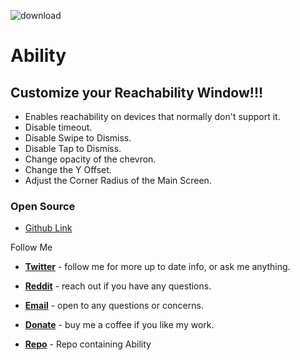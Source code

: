 ![download](https://i.ibb.co/fr1MPR8/banner.png)


# Ability


## Customize your Reachability Window!!!
* Enables reachability on devices that normally don't support it.
* Disable timeout.
* Disable Swipe to Dismiss.
* Disable Tap to Dismiss.
* Change opacity of the chevron.
* Change the Y Offset.
* Adjust the Corner Radius of the Main Screen.

### Open Source

* [Github Link](https://github.com/nahtedetihw/Ability)


Follow Me

* [**Twitter**](https://twitter.com/ethanwhited) - follow me for more up to date info, or ask me anything.

* [**Reddit**](https://www.reddit.com/user/Nahtedetihw) - reach out if you have any questions.

* [**Email**](mailto:ethanwhited2208@gmail.com) - open to any questions or concerns.

* [**Donate**](https://paypal.me/nahtdetihw) - buy me a coffee if you like my work.

* [**Repo**](https://repo.twickd.com) - Repo containing Ability

